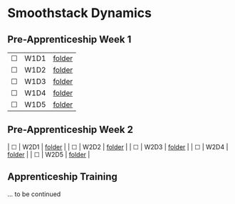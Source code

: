 # Smoothstack Dynamics

## Pre-Apprenticeship Week 1
|  |     |  |
| ------- | -------- | -------------- |
| &#9744; | W1D1 | [folder](./week01/W1D1) |
| &#9744; | W1D2 | [folder](./week01/W1D2) |
| &#9744; | W1D3 | [folder](./week01/W1D3) |
| &#9744; | W1D4 | [folder](./week01/W1D4) |
| &#9744; | W1D5 | [folder](./week01/W1D5) |

## Pre-Apprenticeship Week 2
| &#9744; | W2D1 | [folder](./week02/W2D1) |
| &#9744; | W2D2 | [folder](./week02/W2D2) |
| &#9744; | W2D3 | [folder](./week02/W2D3) |
| &#9744; | W2D4 | [folder](./week02/W2D4) |
| &#9744; | W2D5 | [folder](./week02/W2D5) |

## Apprenticeship Training
... to be continued